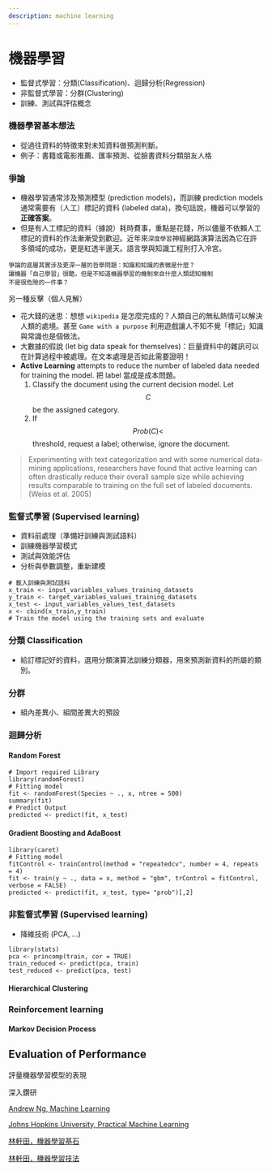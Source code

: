 ```yaml
---
description: machine learning
---
```


# 機器學習

* 監督式學習：分類\(Classification\)、迴歸分析\(Regression\)
* 非監督式學習：分群\(Clustering\)
* 訓練、測試與評估概念

### 機器學習基本想法

* 從過往資料的特徵來對未知資料做預測判斷。
* 例子：書籍或電影推薦、匯率預測、從臉書資料分類朋友人格

### 爭論

* 機器學習通常涉及預測模型 \(prediction models\)，而訓練 prediction models 通常需要有（人工）標記的資料 \(labeled data\)，換句話說，機器可以學習的**正確答案**。
* 但是有人工標記的資料（據說）耗時費事，重點是花錢，所以儘量不依賴人工標記的資料的作法漸漸受到歡迎。近年來`深度學習`神經網路演算法因為它在許多領域的成功，更是紅透半邊天。語言學與知識工程則打入冷宮。

```text
爭論的底層其實涉及更深一層的哲學問題：知識和知識的表徵是什麼？
讓機器「自己學習」很酷，但是不知道機器學習的機制來自什麼人類認知機制
不是很危險的一件事？
```

另一種反擊（個人見解）

* 花大錢的迷思：想想 `wikipedia` 是怎麼完成的？人類自己的無私熱情可以解決人類的處境。甚至 `Game with a purpose` 利用遊戲讓人不知不覺「標記」知識與常識也是個做法。
* 大數據的假說 \(let big data speak for themselves\)：巨量資料中的雜訊可以在計算過程中被處理。在文本處理是否如此需要證明！
* **Active Learning** attempts to reduce the number of labeled data needed for training the model. 把 label 當成是成本問題。
  1. Classify the document using the current decision model. Let $$C$$ be the assigned category.
  2. If $$Prob(C) <$$ threshold, request a label; otherwise, ignore the document.

> Experimenting with text categorization and with some numerical data-mining applications, researchers have found that active learning can often drastically reduce their overall sample size while achieving results comparable to training on the full set of labeled documents.\(Weiss et al. 2005\)

### 

### 

### 監督式學習 \(Supervised learning\)

* 資料前處理（準備好訓練與測試語料）
* 訓練機器學習模式
* 測試與效能評估
* 分析與參數調整，重新建模

```text
# 載入訓練與測試語料 
x_train <- input_variables_values_training_datasets 
y_train <- target_variables_values_training_datasets 
x_test <- input_variables_values_test_datasets
x <- cbind(x_train,y_train)
# Train the model using the training sets and evaluate
```

### 分類 Classification

* 給訂標記好的資料，選用分類演算法訓練分類器，用來預測新資料的所屬的類別。

### 分群

* 組內差異小、組間差異大的預設

### 迴歸分析

#### Random Forest

```text
# Import required Library
library(randomForest)
# Fitting model
fit <- randomForest(Species ~ ., x, ntree = 500) 
summary(fit)
# Predict Output
predicted <- predict(fit, x_test)
```

#### Gradient Boosting and AdaBoost

```text
library(caret)
# Fitting model
fitControl <- trainControl(method = "repeatedcv", number = 4, repeats = 4)
fit <- train(y ~ ., data = x, method = "gbm", trControl = fitControl, verbose = FALSE) 
predicted <- predict(fit, x_test, type= "prob")[,2]
```

### 非監督式學習 \(Supervised learning\)

* 降維技術 \(PCA, ...\)

```text
library(stats)
pca <- princomp(train, cor = TRUE) 
train_reduced <- predict(pca, train) 
test_reduced <- predict(pca, test)
```

#### Hierarchical Clustering

### Reinforcement learning

#### Markov Decision Process

## Evaluation of Performance

評量機器學習模型的表現

深入鑽研

[Andrew Ng, Machine Learning](https://www.coursera.org/learn/machine-learning)

[Johns Hopkins University, Practical Machine Learning](https://www.coursera.org/learn/practical-machine-learning)

[林軒田，機器學習基石](https://www.youtube.com/user/hsuantien/playlists)

[林軒田，機器學習技法](https://www.youtube.com/playlist?list=PLXVfgk9fNX2IQOYPmqjqWsNUFl2kpk1U2)


